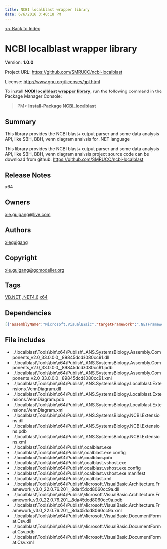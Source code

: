 ```yaml
---
title: NCBI localblast wrapper library
date: 6/6/2016 3:40:18 PM
---
```


[<< Back to Index](../index.html)
# NCBI localblast wrapper library

Version: **1.0.0**

Project URL: https://github.com/SMRUCC/ncbi-localblast

License: http://www.gnu.org/licenses/gpl.html

To install **[NCBI localblast wrapper library](https://www.nuget.org/packages/NCBI_localblast/)**, run the following command in the Package Manager Console:
> PM>  **Install-Package NCBI_localblast**


## Summary
This library provides the NCBI blast+ output parser and some data analysis API, like SBH, BBH, venn diagram analysis for .NET language

This library provides the NCBI blast+ output parser and some data analysis API, like SBH, BBH, venn diagram analysis
project source code can be download from github:
https://github.com/SMRUCC/ncbi-localblast
## Release Notes
x64
## Owners
xie.guigang@live.com
## Authors
[xieguigang](https://www.nuget.org/profiles/xieguigang)
## Copyright
xie.guigang@gcmodeller.org
## Tags
[VB.NET](https://www.nuget.org/packages?q=Tags%3A"VB.NET") [.NET4.6](https://www.nuget.org/packages?q=Tags%3A".NET4.6") [x64](https://www.nuget.org/packages?q=Tags%3A"x64")
## Dependencies
```json
[{"assemblyName":"Microsoft.VisualBasic","targetFramework":".NETFramework4.6"}]
```


## File includes
+ ..\localblast\Tools\bin\x64\Publish\LANS.SystemsBiology.Assembly.Components_v2.0_33.0.0.0__89845dcd8080cc91.dll<br />
+ ..\localblast\Tools\bin\x64\Publish\LANS.SystemsBiology.Assembly.Components_v2.0_33.0.0.0__89845dcd8080cc91.pdb<br />
+ ..\localblast\Tools\bin\x64\Publish\LANS.SystemsBiology.Assembly.Components_v2.0_33.0.0.0__89845dcd8080cc91.xml<br />
+ ..\localblast\Tools\bin\x64\Publish\LANS.SystemsBiology.Localblast.Extensions.VennDiagram.dll<br />
+ ..\localblast\Tools\bin\x64\Publish\LANS.SystemsBiology.Localblast.Extensions.VennDiagram.pdb<br />
+ ..\localblast\Tools\bin\x64\Publish\LANS.SystemsBiology.Localblast.Extensions.VennDiagram.xml<br />
+ ..\localblast\Tools\bin\x64\Publish\LANS.SystemsBiology.NCBI.Extensions.dll<br />
+ ..\localblast\Tools\bin\x64\Publish\LANS.SystemsBiology.NCBI.Extensions.pdb<br />
+ ..\localblast\Tools\bin\x64\Publish\LANS.SystemsBiology.NCBI.Extensions.xml<br />
+ ..\localblast\Tools\bin\x64\Publish\localblast.exe<br />
+ ..\localblast\Tools\bin\x64\Publish\localblast.exe.config<br />
+ ..\localblast\Tools\bin\x64\Publish\localblast.pdb<br />
+ ..\localblast\Tools\bin\x64\Publish\localblast.vshost.exe<br />
+ ..\localblast\Tools\bin\x64\Publish\localblast.vshost.exe.config<br />
+ ..\localblast\Tools\bin\x64\Publish\localblast.vshost.exe.manifest<br />
+ ..\localblast\Tools\bin\x64\Publish\localblast.xml<br />
+ ..\localblast\Tools\bin\x64\Publish\Microsoft.VisualBasic.Architecture.Framework_v3.0_22.0.76.201__8da45dcd8060cc9a.dll<br />
+ ..\localblast\Tools\bin\x64\Publish\Microsoft.VisualBasic.Architecture.Framework_v3.0_22.0.76.201__8da45dcd8060cc9a.pdb<br />
+ ..\localblast\Tools\bin\x64\Publish\Microsoft.VisualBasic.Architecture.Framework_v3.0_22.0.76.201__8da45dcd8060cc9a.xml<br />
+ ..\localblast\Tools\bin\x64\Publish\Microsoft.VisualBasic.DocumentFormat.Csv.dll<br />
+ ..\localblast\Tools\bin\x64\Publish\Microsoft.VisualBasic.DocumentFormat.Csv.pdb<br />
+ ..\localblast\Tools\bin\x64\Publish\Microsoft.VisualBasic.DocumentFormat.Csv.xml<br />

